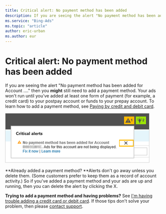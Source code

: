 ```yaml
---
title: Critical alert: No payment method has been added
description: If you are seeing the alert "No payment method has been added for Account ...." then you **might** still need to add a     payment method.
ms.service: "Bing-Ads"
ms.topic: "article"
author: eric-urban
ms.author: eur
---
```


# Critical alert: No payment method has been added

If you are seeing the alert "No payment method has been added for Account ...." then you **might** still need to add a      payment method. Your ads won't run until you’ve added at least one form of payment (for example, a credit card) to your postpay account or funds to your prepay account.      To learn how to add a payment method, see  [Paying by credit and debit card](./hlp_BA_PROC_AddBilling.md).

![Delete the No payment method alert](../images/BA_ScreenCap_CriticalAlertNoPI.png)

**Already added a payment method? **Alerts don't go away unless you delete them. (Some customers prefer to keep them as a record of account activity.)  So if you've added a payment method and your ads are up and running, then you can delete the alert by clicking the X.

**Trying to add a payment method and having problems?** See [I'm having trouble adding a credit card or debit card](./hlp_BA_CONC_TshootCreditCards.md). If those tips don't   solve your problem, then please [contact support](https://go.microsoft.com/fwlink?LinkId=398371).


